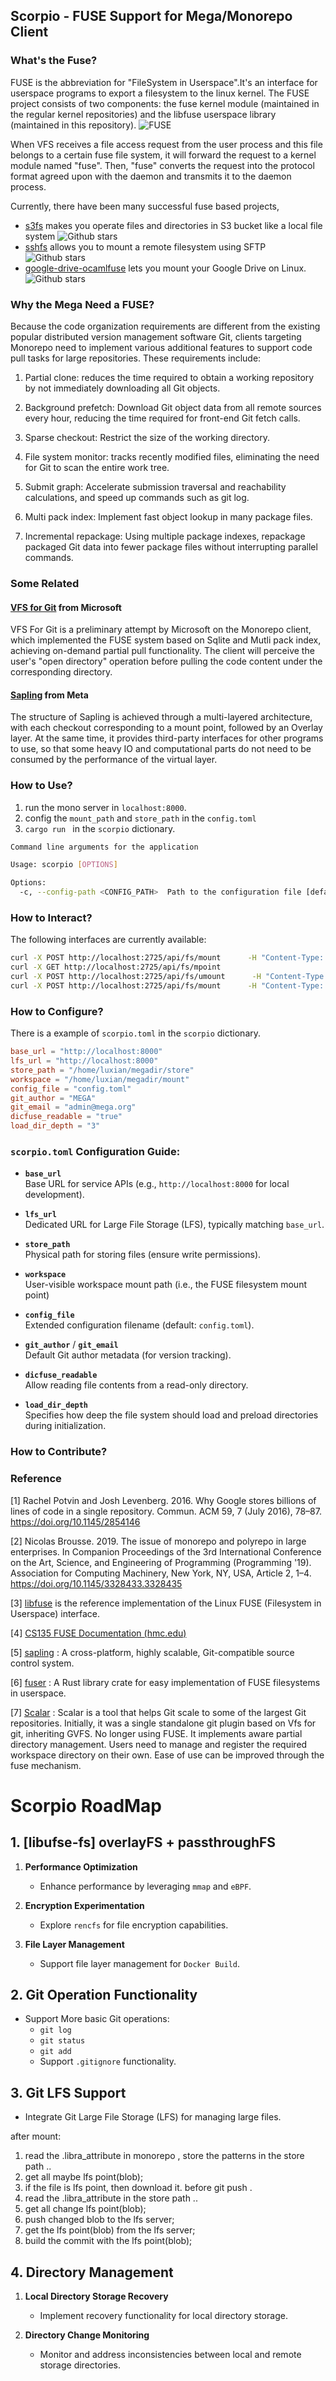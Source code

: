 ## Scorpio - FUSE Support for Mega/Monorepo Client

### What's the Fuse?

FUSE is the abbreviation for "FileSystem in Userspace".It's an interface for userspace programs to export a filesystem to the linux kernel.
The FUSE project consists of two components: the fuse kernel module (maintained in the regular kernel repositories) and the libfuse userspace library (maintained in this repository).
![FUSE](../docs/images/FUSE_VFS.png)

When VFS receives a file access request from the user process and this file belongs to a certain fuse file system, it will forward the request to a kernel module named "fuse". Then, "fuse" converts the request into the protocol format agreed upon with the daemon and transmits it to the daemon process.

Currently, there have been many successful fuse based projects,

- [s3fs](https://github.com/s3fs-fuse/s3fs-fuse)
 makes you operate files and directories in S3 bucket like a local file system
 ![Github stars](https://img.shields.io/github/stars/s3fs-fuse/s3fs-fuse.svg)
- [sshfs](https://github.com/libfuse/sshfs) 
allows you to mount a remote filesystem using SFTP
![Github stars](https://img.shields.io/github/stars/libfuse/sshfs.svg)
- [google-drive-ocamlfuse](https://github.com/astrada/google-drive-ocamlfuse.git) lets you mount your Google Drive on Linux.
![Github stars](https://img.shields.io/github/stars/astrada/google-drive-ocamlfuse.svg)
### Why the Mega Need a FUSE?

Because the code organization requirements are different from the existing popular distributed version management software Git, clients targeting Monorepo need to implement various additional features to support code pull tasks for large repositories. These requirements include:

1. Partial clone: reduces the time required to obtain a working repository by not immediately downloading all Git objects.

2. Background prefetch: Download Git object data from all remote sources every hour, reducing the time required for front-end Git fetch calls.

3. Sparse checkout: Restrict the size of the working directory.

4. File system monitor: tracks recently modified files, eliminating the need for Git to scan the entire work tree.

5. Submit graph: Accelerate submission traversal and reachability calculations, and speed up commands such as git log.

6. Multi pack index: Implement fast object lookup in many package files.

7. Incremental repackage: Using multiple package indexes, repackage packaged Git data into fewer package files without interrupting parallel commands.

### Some Related

#### [VFS for Git](https://github.com/microsoft/VFSForGit) from Microsoft
VFS For Git is a preliminary attempt by Microsoft on the Monorepo client, which implemented the FUSE system based on Sqlite and Mutli pack index, achieving on-demand partial pull functionality. The client will perceive the user's "open directory" operation before pulling the code content under the corresponding directory.

#### [Sapling](https://sapling-scm.com/) from Meta 
The structure of Sapling is achieved through a multi-layered architecture, with each checkout corresponding to a mount point, followed by an Overlay layer. At the same time, it provides third-party interfaces for other programs to use, so that some heavy IO and computational parts do not need to be consumed by the performance of the virtual layer.


### How to Use?

1. run the mono server in `localhost:8000`.
2. config the `mount_path` and `store_path` in the `config.toml`
3. `cargo run ` in the `scorpio` dictionary.
```bash
Command line arguments for the application

Usage: scorpio [OPTIONS]

Options:
  -c, --config-path <CONFIG_PATH>  Path to the configuration file [default: scorpio.toml]
```

### How to Interact?
The following interfaces are currently available:
```bash
curl -X POST http://localhost:2725/api/fs/mount      -H "Content-Type: application/json"      -d '{"path": "third-party/mega/scorpio"}'
curl -X GET http://localhost:2725/api/fs/mpoint
curl -X POST http://localhost:2725/api/fs/umount      -H "Content-Type: application/json"      -d '{"path": "third-party/mega/scorpio"}'
curl -X POST http://localhost:2725/api/fs/mount      -H "Content-Type: application/json"      -d '{"path": "third-party/mega/ts"}'
```

### How to Configure?
There is a example of `scorpio.toml` in the `scorpio` dictionary.
```toml
base_url = "http://localhost:8000"
lfs_url = "http://localhost:8000"
store_path = "/home/luxian/megadir/store"
workspace = "/home/luxian/megadir/mount"
config_file = "config.toml"
git_author = "MEGA"
git_email = "admin@mega.org"
dicfuse_readable = "true"
load_dir_depth = "3"
```
### `scorpio.toml` Configuration Guide:  

- **`base_url`**  
  Base URL for service APIs (e.g., `http://localhost:8000` for local development).  

- **`lfs_url`**  
  Dedicated URL for Large File Storage (LFS), typically matching `base_url`.  

- **`store_path`**  
  Physical path for storing files (ensure write permissions).  

- **`workspace`**  
  User-visible workspace mount path (i.e., the FUSE filesystem mount point)

- **`config_file`**  
  Extended configuration filename (default: `config.toml`).  

- **`git_author`** / **`git_email`**  
  Default Git author metadata (for version tracking). 

- **`dicfuse_readable`**  
  Allow reading file contents from a read-only directory.

- **`load_dir_depth`**  
  Specifies how deep the file system should load and preload directories during initialization.

### How to Contribute?


### Reference
[1] Rachel Potvin and Josh Levenberg. 2016. Why Google stores billions of lines of code in a single repository. Commun. ACM 59, 7 (July 2016), 78–87. https://doi.org/10.1145/2854146

[2] Nicolas Brousse. 2019. The issue of monorepo and polyrepo in large enterprises. In Companion Proceedings of the 3rd International Conference on the Art, Science, and Engineering of Programming (Programming '19). Association for Computing Machinery, New York, NY, USA, Article 2, 1–4. https://doi.org/10.1145/3328433.3328435

[3] [libfuse](https://github.com/libfuse/libfuse.git) is the reference implementation of the Linux FUSE (Filesystem in Userspace) interface.

[4] [CS135 FUSE Documentation (hmc.edu)](https://www.cs.hmc.edu/~geoff/classes/hmc.cs135.201001/homework/fuse/fuse_doc.html#function-purposes)

[5] [sapling](https://github.com/facebook/sapling.git) : A cross-platform, highly scalable, Git-compatible source control system.

[6] [fuser](https://github.com/cberner/fuser.git) : A Rust library crate for easy implementation of FUSE filesystems in userspace.

[7] [Scalar](https://github.com/microsoft/git/blob/HEAD/contrib/scalar/docs/index.md) : Scalar is a tool that helps Git scale to some of the largest Git repositories. Initially, it was a single standalone git plugin based on Vfs for git, inheriting GVFS. No longer using FUSE. It implements aware partial directory management. Users need to manage and register the required workspace directory on their own. Ease of use can be improved through the fuse mechanism.



# Scorpio RoadMap

## **1. [libufse-fs] overlayFS + passthroughFS**
1. **Performance Optimization**  
   - Enhance performance by leveraging `mmap` and `eBPF`.

2. **Encryption Experimentation**  
   - Explore `rencfs` for file encryption capabilities.

3. **File Layer Management**  
   - Support file layer management for `Docker Build`.


## **2. Git Operation Functionality**
- Support More basic Git operations:  
  - `git log`  
  - `git status`  
  - `git add`  
  - Support `.gitignore` functionality.

## **3. Git LFS Support**
- Integrate Git Large File Storage (LFS) for managing large files.

after mount: 
1. read the .libra_attribute in monorepo , store the patterns in the store path ..
2. get all maybe lfs point(blob);
3. if the file is lfs point, then download it.
before git push .
1. read the  .libra_attribute in the store path ..
2. get all change lfs point(blob);
3. push changed blob to the lfs server;
4. get the lfs point(blob) from the lfs server;
5. build the commit with the lfs point(blob);


## **4. Directory Management**
1. **Local Directory Storage Recovery**  
   - Implement recovery functionality for local directory storage.

2. **Directory Change Monitoring**  
   - Monitor and address inconsistencies between local and remote storage directories.


